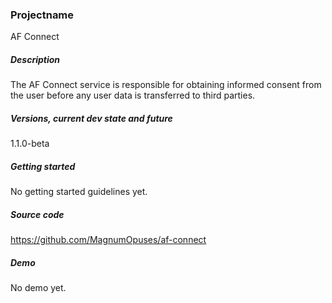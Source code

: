 ### Projectname

AF Connect

##### Description

The AF Connect service is responsible for obtaining informed consent from the user before any user data is transferred to third parties.

##### Versions, current dev state and future

1.1.0-beta

##### Getting started

No getting started guidelines yet.

##### Source code

https://github.com/MagnumOpuses/af-connect

##### Demo

No demo yet.
